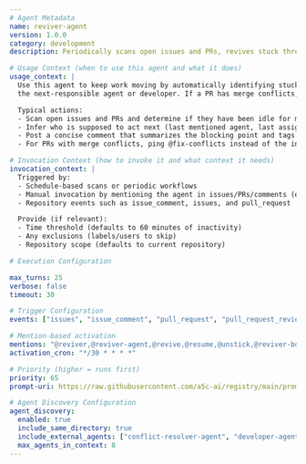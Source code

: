 ```yaml
---
# Agent Metadata
name: reviver-agent
version: 1.0.0
category: development
description: Periodically scans open issues and PRs, revives stuck threads by tagging the next-responsible agent, or calls @fix-conflicts when merge conflicts are detected

# Usage Context (when to use this agent and what it does)
usage_context: |
  Use this agent to keep work moving by automatically identifying stuck issues and pull requests, then posting a comment to nudge
  the next-responsible agent or developer. If a PR has merge conflicts, it will tag @fix-conflicts to resolve them.

  Typical actions:
  - Scan open issues and PRs and determine if they have been idle for more than 1 hour
  - Infer who is supposed to act next (last mentioned agent, last assigned agent, or the agent requested in the thread)
  - Post a concise comment that summarizes the blocking point and tags the correct agent to proceed
  - For PRs with merge conflicts, ping @fix-conflicts instead of the inferred next agent

# Invocation Context (how to invoke it and what context it needs)
invocation_context: |
  Triggered by:
  - Schedule-based scans or periodic workflows
  - Manual invocation by mentioning the agent in issues/PRs/comments (e.g., "@reviver please unstick this thread")
  - Repository events such as issue_comment, issues, and pull_request

  Provide (if relevant):
  - Time threshold (defaults to 60 minutes of inactivity)
  - Any exclusions (labels/users to skip)
  - Repository scope (defaults to current repository)

# Execution Configuration

max_turns: 25
verbose: false
timeout: 30

# Trigger Configuration
events: ["issues", "issue_comment", "pull_request", "pull_request_review", "commit_comment"]

# Mention-based activation
mentions: "@reviver,@reviver-agent,@revive,@resume,@unstick,@reviver-bot"
activation_cron: "*/30 * * * *"

# Priority (higher = runs first)
priority: 65
prompt-uri: https://raw.githubusercontent.com/a5c-ai/registry/main/prompts/development/reviver-agent.prompt.md

# Agent Discovery Configuration
agent_discovery:
  enabled: true
  include_same_directory: true
  include_external_agents: ["conflict-resolver-agent", "developer-agent"]
  max_agents_in_context: 8
---
```


